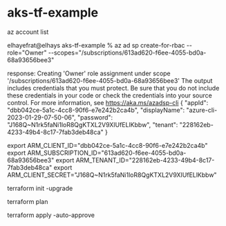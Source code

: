 # aks-tf-example



az account list

elhayefrat@elhays aks-tf-example % az ad sp create-for-rbac --role="Owner" --scopes="/subscriptions/613ad620-f6ee-4055-bd0a-68a93656bee3"

response:
Creating 'Owner' role assignment under scope '/subscriptions/613ad620-f6ee-4055-bd0a-68a93656bee3'
The output includes credentials that you must protect. Be sure that you do not include these credentials in your code or check the credentials into your source control. For more information, see https://aka.ms/azadsp-cli
{
  "appId": "dbb042ce-5a1c-4cc8-90f6-e7e242b2ca4b",
  "displayName": "azure-cli-2023-01-29-07-50-06",
  "password": "J168Q~N1rk5faNi1loR8QgKTXL2V9XIUfELlKbbw",
  "tenant": "228162eb-4233-49b4-8c17-7fab3deb48ca"
}


export ARM_CLIENT_ID="dbb042ce-5a1c-4cc8-90f6-e7e242b2ca4b"
export ARM_SUBSCRIPTION_ID="613ad620-f6ee-4055-bd0a-68a93656bee3"
export ARM_TENANT_ID="228162eb-4233-49b4-8c17-7fab3deb48ca"
export ARM_CLIENT_SECRET="J168Q~N1rk5faNi1loR8QgKTXL2V9XIUfELlKbbw"


terraform init -upgrade

terraform plan


terraform apply -auto-approve 